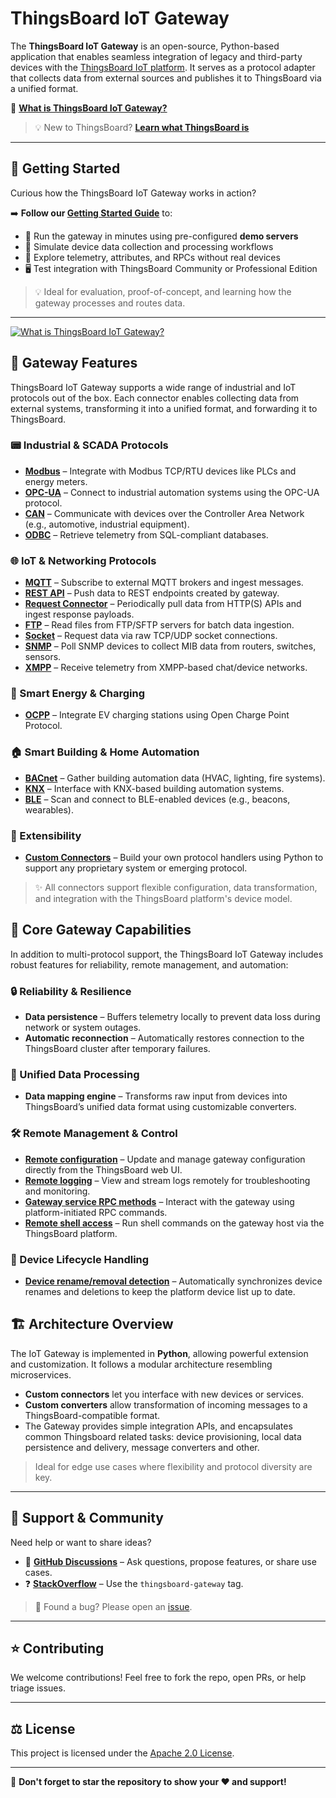 # ThingsBoard IoT Gateway

The **ThingsBoard IoT Gateway** is an open-source, Python-based application that enables seamless integration of legacy and third-party devices with the [ThingsBoard IoT platform](https://thingsboard.io/). It serves as a protocol adapter that collects data from external sources and publishes it to ThingsBoard via a unified format.

📖 [**What is ThingsBoard IoT Gateway?**](https://thingsboard.io/docs/iot-gateway/what-is-iot-gateway/)

> 💡 New to ThingsBoard? [**Learn what ThingsBoard is**](https://thingsboard.io/docs/getting-started-guides/what-is-thingsboard/)

---

## 🚀 Getting Started

Curious how the ThingsBoard IoT Gateway works in action?

➡️ **Follow our [Getting Started Guide](https://thingsboard.io/docs/iot-gateway/getting-started/)** to:

- 🚀 Run the gateway in minutes using pre-configured **demo servers**  
- 🔄 Simulate device data collection and processing workflows  
- 🧪 Explore telemetry, attributes, and RPCs without real devices  
- 🖥️ Test integration with ThingsBoard Community or Professional Edition  

> 💡 Ideal for evaluation, proof-of-concept, and learning how the gateway processes and routes data.

---

[![What is ThingsBoard IoT Gateway?](https://thingsboard.io/images/gateway/python-gateway-animd-ff.svg)](https://thingsboard.io/docs/iot-gateway/what-is-iot-gateway/)

## 🔌 Gateway Features

ThingsBoard IoT Gateway supports a wide range of industrial and IoT protocols out of the box. Each connector enables collecting data from external systems, transforming it into a unified format, and forwarding it to ThingsBoard.

### 📟 Industrial & SCADA Protocols
- [**Modbus**](https://thingsboard.io/docs/iot-gateway/config/modbus/) – Integrate with Modbus TCP/RTU devices like PLCs and energy meters.
- [**OPC-UA**](https://thingsboard.io/docs/iot-gateway/config/opc-ua/) – Connect to industrial automation systems using the OPC-UA protocol.
- [**CAN**](https://thingsboard.io/docs/iot-gateway/config/can/) – Communicate with devices over the Controller Area Network (e.g., automotive, industrial equipment).
- [**ODBC**](https://thingsboard.io/docs/iot-gateway/config/odbc/) – Retrieve telemetry from SQL-compliant databases.

### 🌐 IoT & Networking Protocols
- [**MQTT**](https://thingsboard.io/docs/iot-gateway/config/mqtt/) – Subscribe to external MQTT brokers and ingest messages.
- [**REST API**](https://thingsboard.io/docs/iot-gateway/config/rest/) – Push data to REST endpoints created by gateway.
- [**Request Connector**](https://thingsboard.io/docs/iot-gateway/config/request/) – Periodically pull data from HTTP(S) APIs and ingest response payloads.
- [**FTP**](https://thingsboard.io/docs/iot-gateway/config/ftp/) – Read files from FTP/SFTP servers for batch data ingestion.
- [**Socket**](https://thingsboard.io/docs/iot-gateway/config/socket/) – Request data via raw TCP/UDP socket connections.  
- [**SNMP**](https://thingsboard.io/docs/iot-gateway/config/snmp/) – Poll SNMP devices to collect MIB data from routers, switches, sensors.  
- [**XMPP**](https://thingsboard.io/docs/iot-gateway/config/xmpp/) – Receive telemetry from XMPP-based chat/device networks.  

### 📡 Smart Energy & Charging
- [**OCPP**](https://thingsboard.io/docs/iot-gateway/config/ocpp/) – Integrate EV charging stations using Open Charge Point Protocol.

### 🏠 Smart Building & Home Automation
- [**BACnet**](https://thingsboard.io/docs/iot-gateway/config/bacnet/) – Gather building automation data (HVAC, lighting, fire systems).
- [**KNX**](https://thingsboard.io/docs/iot-gateway/config/knx/) – Interface with KNX-based building automation systems.
- [**BLE**](https://thingsboard.io/docs/iot-gateway/config/ble/) – Scan and connect to BLE-enabled devices (e.g., beacons, wearables).

### 🧩 Extensibility
- [**Custom Connectors**](https://thingsboard.io/docs/iot-gateway/custom/) – Build your own protocol handlers using Python to support any proprietary system or emerging protocol.

> ✨ All connectors support flexible configuration, data transformation, and integration with the ThingsBoard platform's device model.

## 🧰 Core Gateway Capabilities

In addition to multi-protocol support, the ThingsBoard IoT Gateway includes robust features for reliability, remote management, and automation:

### 🔒 Reliability & Resilience
- **Data persistence** – Buffers telemetry locally to prevent data loss during network or system outages.
- **Automatic reconnection** – Automatically restores connection to the ThingsBoard cluster after temporary failures.

### 🔄 Unified Data Processing
- **Data mapping engine** – Transforms raw input from devices into ThingsBoard’s unified data format using customizable converters.

### 🛠️ Remote Management & Control
- [**Remote configuration**](https://thingsboard.io/docs/iot-gateway/guides/how-to-enable-remote-configuration/) – Update and manage gateway configuration directly from the ThingsBoard web UI.
- [**Remote logging**](https://thingsboard.io/docs/iot-gateway/guides/how-to-enable-remote-logging/) – View and stream logs remotely for troubleshooting and monitoring.
- [**Gateway service RPC methods**](https://thingsboard.io/docs/iot-gateway/guides/how-to-use-gateway-rpc-methods/) – Interact with the gateway using platform-initiated RPC commands.
- [**Remote shell access**](https://thingsboard.io/docs/iot-gateway/guides/how-to-enable-remote-shell/) – Run shell commands on the gateway host via the ThingsBoard platform.

### 🔄 Device Lifecycle Handling
- [**Device rename/removal detection**](https://thingsboard.io/docs/iot-gateway/how-device-removing-renaming-works/) – Automatically synchronizes device renames and deletions to keep the platform device list up to date.  

## 🏗️ Architecture Overview

The IoT Gateway is implemented in **Python**, allowing powerful extension and customization. It follows a modular architecture resembling microservices.

- **Custom connectors** let you interface with new devices or services.
- **Custom converters** allow transformation of incoming messages to a ThingsBoard-compatible format.
- The Gateway provides simple integration APIs, and encapsulates common Thingsboard related tasks: device provisioning, local data persistence and delivery, message converters and other.  

> Ideal for edge use cases where flexibility and protocol diversity are key.

---

## 💬 Support & Community

Need help or want to share ideas?

- 💬 [**GitHub Discussions**](https://github.com/thingsboard/thingsboard-gateway/discussions) – Ask questions, propose features, or share use cases.
- ❓ [**StackOverflow**](http://stackoverflow.com/questions/tagged/thingsboard-gateway) – Use the `thingsboard-gateway` tag.

> 🐞 Found a bug? Please open an [issue](https://github.com/thingsboard/thingsboard-gateway/issues).

---

## ⭐ Contributing

We welcome contributions! Feel free to fork the repo, open PRs, or help triage issues.

---

## ⚖️ License

This project is licensed under the [Apache 2.0 License](./LICENSE).

---

🌟 **Don't forget to star the repository to show your ❤️ and support!**
